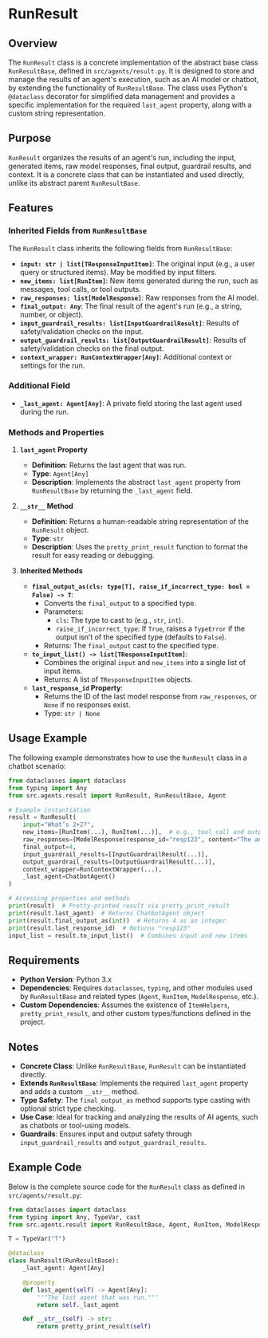 # RunResult

## Overview
The `RunResult` class is a concrete implementation of the abstract base class `RunResultBase`, defined in `src/agents/result.py`. It is designed to store and manage the results of an agent's execution, such as an AI model or chatbot, by extending the functionality of `RunResultBase`. The class uses Python's `@dataclass` decorator for simplified data management and provides a specific implementation for the required `last_agent` property, along with a custom string representation.

## Purpose
`RunResult` organizes the results of an agent's run, including the input, generated items, raw model responses, final output, guardrail results, and context. It is a concrete class that can be instantiated and used directly, unlike its abstract parent `RunResultBase`.

## Features

### Inherited Fields from `RunResultBase`
The `RunResult` class inherits the following fields from `RunResultBase`:
- **`input: str | list[TResponseInputItem]`**: The original input (e.g., a user query or structured items). May be modified by input filters.
- **`new_items: list[RunItem]`**: New items generated during the run, such as messages, tool calls, or tool outputs.
- **`raw_responses: list[ModelResponse]`**: Raw responses from the AI model.
- **`final_output: Any`**: The final result of the agent's run (e.g., a string, number, or object).
- **`input_guardrail_results: list[InputGuardrailResult]`**: Results of safety/validation checks on the input.
- **`output_guardrail_results: list[OutputGuardrailResult]`**: Results of safety/validation checks on the final output.
- **`context_wrapper: RunContextWrapper[Any]`**: Additional context or settings for the run.

### Additional Field
- **`_last_agent: Agent[Any]`**: A private field storing the last agent used during the run.

### Methods and Properties
1. **`last_agent` Property**
   - **Definition**: Returns the last agent that was run.
   - **Type**: `Agent[Any]`
   - **Description**: Implements the abstract `last_agent` property from `RunResultBase` by returning the `_last_agent` field.

2. **`__str__` Method**
   - **Definition**: Returns a human-readable string representation of the `RunResult` object.
   - **Type**: `str`
   - **Description**: Uses the `pretty_print_result` function to format the result for easy reading or debugging.

3. **Inherited Methods**
   - **`final_output_as(cls: type[T], raise_if_incorrect_type: bool = False) -> T`**:
     - Converts the `final_output` to a specified type.
     - Parameters:
       - `cls`: The type to cast to (e.g., `str`, `int`).
       - `raise_if_incorrect_type`: If `True`, raises a `TypeError` if the output isn’t of the specified type (defaults to `False`).
     - Returns: The `final_output` cast to the specified type.
   - **`to_input_list() -> list[TResponseInputItem]`**:
     - Combines the original `input` and `new_items` into a single list of input items.
     - Returns: A list of `TResponseInputItem` objects.
   - **`last_response_id` Property**:
     - Returns the ID of the last model response from `raw_responses`, or `None` if no responses exist.
     - Type: `str | None`

## Usage Example
The following example demonstrates how to use the `RunResult` class in a chatbot scenario:
```python
from dataclasses import dataclass
from typing import Any
from src.agents.result import RunResult, RunResultBase, Agent

# Example instantiation
result = RunResult(
    input="What’s 2+2?",
    new_items=[RunItem(...), RunItem(...)],  # e.g., tool call and output
    raw_responses=[ModelResponse(response_id="resp123", content="The answer is 4")],
    final_output=4,
    input_guardrail_results=[InputGuardrailResult(...)],
    output_guardrail_results=[OutputGuardrailResult(...)],
    context_wrapper=RunContextWrapper(...),
    _last_agent=ChatbotAgent()
)

# Accessing properties and methods
print(result)  # Pretty-printed result via pretty_print_result
print(result.last_agent)  # Returns ChatbotAgent object
print(result.final_output_as(int))  # Returns 4 as an integer
print(result.last_response_id)  # Returns "resp123"
input_list = result.to_input_list()  # Combines input and new items
```

## Requirements
- **Python Version**: Python 3.x
- **Dependencies**: Requires `dataclasses`, `typing`, and other modules used by `RunResultBase` and related types (`Agent`, `RunItem`, `ModelResponse`, etc.).
- **Custom Dependencies**: Assumes the existence of `ItemHelpers`, `pretty_print_result`, and other custom types/functions defined in the project.

## Notes
- **Concrete Class**: Unlike `RunResultBase`, `RunResult` can be instantiated directly.
- **Extends `RunResultBase`**: Implements the required `last_agent` property and adds a custom `__str__` method.
- **Type Safety**: The `final_output_as` method supports type casting with optional strict type checking.
- **Use Case**: Ideal for tracking and analyzing the results of AI agents, such as chatbots or tool-using models.
- **Guardrails**: Ensures input and output safety through `input_guardrail_results` and `output_guardrail_results`.

## Example Code
Below is the complete source code for the `RunResult` class as defined in `src/agents/result.py`:
```python
from dataclasses import dataclass
from typing import Any, TypeVar, cast
from src.agents.result import RunResultBase, Agent, RunItem, ModelResponse, InputGuardrailResult, OutputGuardrailResult, RunContextWrapper, ItemHelpers

T = TypeVar("T")

@dataclass
class RunResult(RunResultBase):
    _last_agent: Agent[Any]

    @property
    def last_agent(self) -> Agent[Any]:
        """The last agent that was run."""
        return self._last_agent

    def __str__(self) -> str:
        return pretty_print_result(self)
```